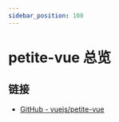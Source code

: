 ```yaml
---
sidebar_position: 100
---
```


# petite-vue 总览

## 链接

- [GitHub - vuejs/petite-vue](https://github.com/vuejs/petite-vue)
